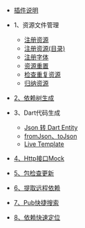 * [插件说明](README.md)

* 1、资源文件管理
    * [注册资源](content/chapter-1/part-1.md)
    * [注册资源(目录)](content/chapter-1/part-2.md)
    * [注册字体](content/chapter-1/part-3.md)
    * [资源重置](content/chapter-1/part-4.md)
    * [检查重复资源](content/chapter-1/part-5.md)
    * [归纳资源](content/chapter-1/part-6.md)


* [2、依赖树生成](content/chapter-2/part-1.md)

* 3、Dart代码生成
    * [Json 转 Dart Entity](content/chapter-3/part-1.md)
    * [fromJson、toJson](content/chapter-3/part-2.md)
    * [Live Template](content/chapter-3/part-3.md)

* [4、Http接口Mock](content/chapter-4/part-1.md)

* [5、包检查更新](content/chapter-5/part-1.md)

* [6、提取远程依赖](content/chapter-6/part-1.md)

* [7、Pub快捷搜索](content/chapter-7/part-1.md)

* [8、依赖快速定位](content/chapter-8/part-1.md)
